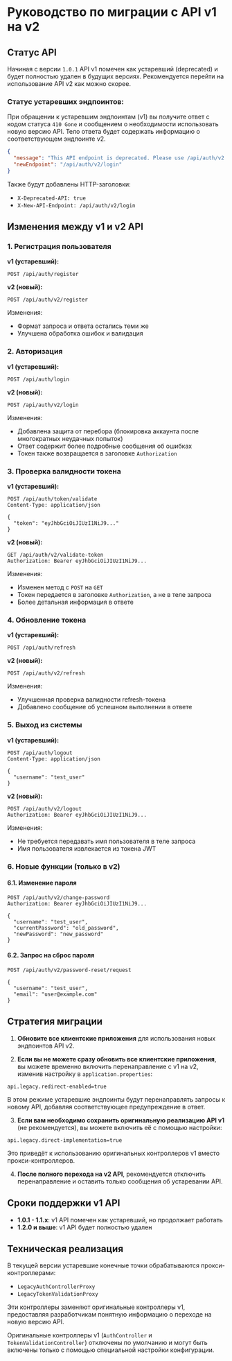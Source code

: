 # Руководство по миграции с API v1 на v2

## Статус API

Начиная с версии `1.0.1` API v1 помечен как устаревший (deprecated) и будет полностью удален в будущих версиях. Рекомендуется перейти на использование API v2 как можно скорее.

### Статус устаревших эндпоинтов:

При обращении к устаревшим эндпоинтам (v1) вы получите ответ с кодом статуса `410 Gone` и сообщением о необходимости использовать новую версию API. Тело ответа будет содержать информацию о соответствующем эндпоинте v2.

```json
{
  "message": "This API endpoint is deprecated. Please use /api/auth/v2 endpoints instead.",
  "newEndpoint": "/api/auth/v2/login"
}
```

Также будут добавлены HTTP-заголовки:
- `X-Deprecated-API: true`
- `X-New-API-Endpoint: /api/auth/v2/login`

## Изменения между v1 и v2 API

### 1. Регистрация пользователя

**v1 (устаревший):**
```
POST /api/auth/register
```

**v2 (новый):**
```
POST /api/auth/v2/register
```

Изменения:
- Формат запроса и ответа остались теми же
- Улучшена обработка ошибок и валидация

### 2. Авторизация

**v1 (устаревший):**
```
POST /api/auth/login
```

**v2 (новый):**
```
POST /api/auth/v2/login
```

Изменения:
- Добавлена защита от перебора (блокировка аккаунта после многократных неудачных попыток)
- Ответ содержит более подробные сообщения об ошибках
- Токен также возвращается в заголовке `Authorization`

### 3. Проверка валидности токена

**v1 (устаревший):**
```
POST /api/auth/token/validate
Content-Type: application/json

{
  "token": "eyJhbGciOiJIUzI1NiJ9..."
}
```

**v2 (новый):**
```
GET /api/auth/v2/validate-token
Authorization: Bearer eyJhbGciOiJIUzI1NiJ9...
```

Изменения:
- Изменен метод с `POST` на `GET`
- Токен передается в заголовке `Authorization`, а не в теле запроса
- Более детальная информация в ответе

### 4. Обновление токена

**v1 (устаревший):**
```
POST /api/auth/refresh
```

**v2 (новый):**
```
POST /api/auth/v2/refresh
```

Изменения:
- Улучшенная проверка валидности refresh-токена
- Добавлено сообщение об успешном выполнении в ответе

### 5. Выход из системы

**v1 (устаревший):**
```
POST /api/auth/logout
Content-Type: application/json

{
  "username": "test_user"
}
```

**v2 (новый):**
```
POST /api/auth/v2/logout
Authorization: Bearer eyJhbGciOiJIUzI1NiJ9...
```

Изменения:
- Не требуется передавать имя пользователя в теле запроса
- Имя пользователя извлекается из токена JWT

### 6. Новые функции (только в v2)

#### 6.1. Изменение пароля
```
POST /api/auth/v2/change-password
Authorization: Bearer eyJhbGciOiJIUzI1NiJ9...

{
  "username": "test_user",
  "currentPassword": "old_password",
  "newPassword": "new_password"
}
```

#### 6.2. Запрос на сброс пароля
```
POST /api/auth/v2/password-reset/request

{
  "username": "test_user",
  "email": "user@example.com"
}
```

## Стратегия миграции

1. **Обновите все клиентские приложения** для использования новых эндпоинтов API v2.

2. **Если вы не можете сразу обновить все клиентские приложения**, вы можете временно включить перенаправление с v1 на v2, изменив настройку в `application.properties`:

```properties
api.legacy.redirect-enabled=true
```

В этом режиме устаревшие эндпоинты будут перенаправлять запросы к новому API, добавляя соответствующее предупреждение в ответ.

3. **Если вам необходимо сохранить оригинальную реализацию API v1** (не рекомендуется), вы можете включить её с помощью настройки:

```properties
api.legacy.direct-implementation=true
```

Это приведёт к использованию оригинальных контроллеров v1 вместо прокси-контроллеров.

4. **После полного перехода на v2 API**, рекомендуется отключить перенаправление и оставить только сообщения об устаревании API.

## Сроки поддержки v1 API

- **1.0.1 - 1.1.x**: v1 API помечен как устаревший, но продолжает работать
- **1.2.0 и выше**: v1 API будет полностью удален

## Техническая реализация

В текущей версии устаревшие конечные точки обрабатываются прокси-контроллерами:

- `LegacyAuthControllerProxy`
- `LegacyTokenValidationProxy`

Эти контроллеры заменяют оригинальные контроллеры v1, предоставляя разработчикам понятную информацию о переходе на новую версию API.

Оригинальные контроллеры v1 (`AuthController` и `TokenValidationController`) отключены по умолчанию и могут быть включены только с помощью специальной настройки конфигурации. 